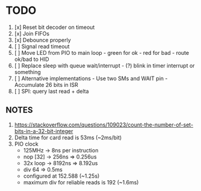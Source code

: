 # TODO

1. [x] Reset bit decoder on timeout
2. [x] Join FIFOs
3. [x] Debounce properly
4. [ ] Signal read timeout
5. [ ] Move LED from PIO to main loop
       - green for ok
       - red for bad
       - route ok/bad to HID
6. [ ] Replace sleep with queue wait/interrupt
       - (?) blink in timer interrupt or something
7. [ ] Alternative implementations
       - Use two SMs and WAIT pin
       - Accumulate 26 bits in ISR
8. [ ] SPI: query last read + delta

## NOTES

1. https://stackoverflow.com/questions/109023/count-the-number-of-set-bits-in-a-32-bit-integer
2. Delta time for card read is 53ms (~2ms/bit)
3. PIO clock 
   - 125MHz   -> 8ns per instruction
   - nop [32] -> 256ns  => 0.256us
   - 32x loop -> 8192ns => 8.192us
   - div 64 => 0.5ms
   - configured at 152.588 (~1.25s)
   - maximum div for reliable reads is 192 (~1.6ms)


